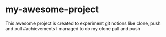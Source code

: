 # my-awesome-project
This awesome project is created to experiment git notions like clone, push and pull
#achievements
I managed to do my clone pull and push
